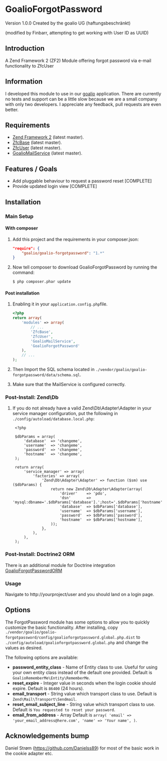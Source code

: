 GoalioForgotPassword
====================

Version 1.0.0 Created by the goalio UG (haftungsbeschränkt)

(modified by Finbarr, attempting to get working with User ID as UUID)

Introduction
------------

A Zend Framework 2 (ZF2) Module offering forgot password via e-mail functionality to ZfcUser

Information
-----------
I developed this module to use in our [goalio](http://www.goalio.de) application. There are currently no tests and support
can be a little slow because we are a small company with only two developers. I appreciate any feedback, pull requests are even better.


Requirements
------------

* [Zend Framework 2](https://github.com/zendframework/zf2) (latest master).
* [ZfcBase](https://github.com/ZF-Commons/ZfcBase) (latest master).
* [ZfcUser](https://github.com/ZF-Commons/ZfcUser) (latest master).
* [GoalioMailService](https://github.com/goalio/GoalioMailService) (latest master).

Features / Goals
----------------

* Add pluggable behaviour to request a password reset [COMPLETE]
* Provide updated login view [COMPLETE]

Installation
------------

### Main Setup

#### With composer

1. Add this project and the requirements in your composer.json:

    ```json
    "require": {
        "goalio/goalio-forgotpassword": "1.*"
    }
    ```

2. Now tell composer to download GoalioForgotPassword by running the command:

    ```bash
    $ php composer.phar update
    ```

#### Post installation

1. Enabling it in your `application.config.php`file.

    ```php
    <?php
    return array(
        'modules' => array(
            // ...
            'ZfcBase',
            'ZfcUser',
            'GoalioMailService',
            'GoalioForgotPassword'
        ),
        // ...
    );
    ```

2. Then Import the SQL schema located in `./vendor/goalio/goalio-forgotpassword/data/schema.sql`.

3. Make sure that the MailService is configured correctly.

### Post-Install: Zend\Db

1. If you do not already have a valid Zend\Db\Adapter\Adapter in your service
   manager configuration, put the following in `./config/autoload/database.local.php`:

        <?php

        $dbParams = array(
            'database'  => 'changeme',
            'username'  => 'changeme',
            'password'  => 'changeme',
            'hostname'  => 'changeme',
        );

        return array(
            'service_manager' => array(
                'factories' => array(
                    'Zend\Db\Adapter\Adapter' => function ($sm) use ($dbParams) {
                        return new Zend\Db\Adapter\Adapter(array(
                            'driver'    => 'pdo',
                            'dsn'       => 'mysql:dbname='.$dbParams['database'].';host='.$dbParams['hostname'],
                            'database'  => $dbParams['database'],
                            'username'  => $dbParams['username'],
                            'password'  => $dbParams['password'],
                            'hostname'  => $dbParams['hostname'],
                        ));
                    },
                ),
            ),
        );

### Post-Install: Doctrine2 ORM

There is an additional module for Doctrine integration [GoalioForgotPasswordORM](https://github.com/goalio/GoalioForgotPasswordDoctrineORM)

### Usage

Navigate to http://yourproject/user and you should land on a login page.

Options
-------

The ForgotPassword module has some options to allow you to quickly customize the basic
functionality. After installing, copy
`./vendor/goalio/goalio-forgotpassword/config/goalioforgotpassword.global.php.dist` to
`./config/autoload/goalioforgotpassword.global.php` and change the values as desired.

The following options are available:

- **password_entity_class** - Name of Entity class to use. Useful for using your own
  entity class instead of the default one provided. Default is
  `GoalioRememberMe\Entity\RememberMe`.
- **reset_expire** - Integer value in seconds when the login cookie should expire.
  Default is `86400` (24 hours).
- **email_transport** - String value which transport class to use.
  Default is `Zend\Mail\Transport\Sendmail`.
- **reset_email_subject_line** - String value which transport class to use.
  Default is `You requested to reset your password`.
- **email_from_address** - Array
  Default is
	`array(
    	'email' => 'your_email_address@here.com',
    	'name' => 'Your name',
	)`.

Acknowledgements
bump
----------------
Daniel Strøm (https://github.com/Danielss89)
for most of the basic work in the cookie adapter etc.
